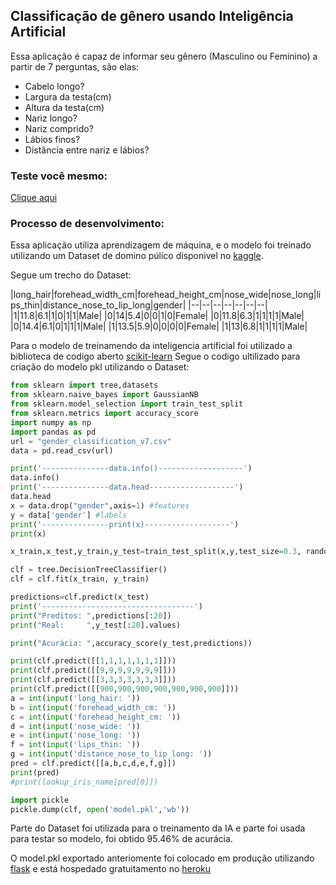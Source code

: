 ## Classificação de gênero usando Inteligência Artificial

Essa aplicação é capaz de informar seu gênero (Masculino ou Feminino) a partir de 7 perguntas, são elas:
 - Cabelo longo?
 - Largura da testa(cm)
 - Altura da testa(cm)
 - Nariz longo?
 - Nariz comprido?
 - Lábios finos?
 - Distância entre nariz e lábios?

### Teste você mesmo:
[Clique aqui](http://kleberalbinomoreira.com.br/classificacao_de_genero_IA.html "http://kleberalbinomoreira.com.br/classificacao_de_genero_IA.html")
### Processo de desenvolvimento:
Essa aplicação utiliza aprendizagem de máquina, e o modelo foi treinado utilizando um Dataset de domino púlico disponivel no  [kaggle](https://www.kaggle.com/datasets/elakiricoder/gender-classification-dataset "kaggle").

Segue um trecho do Dataset:

|long_hair|forehead_width_cm|forehead_height_cm|nose_wide|nose_long|lips_thin|distance_nose_to_lip_long|gender|
|--|--|--|--|--|--|--|
|1|11.8|6.1|1|0|1|1|Male|
|0|14|5.4|0|0|1|0|Female|
|0|11.8|6.3|1|1|1|1|Male|
|0|14.4|6.1|0|1|1|1|Male|
|1|13.5|5.9|0|0|0|0|Female|
|1|13|6.8|1|1|1|1|Male|

Para o modelo de treinamendo da inteligencia artificial foi utilizado a biblioteca de codigo aberto [scikit-learn](https://scikit-learn.org/ "scikit-learn")
Segue o codigo ultilizado para criação do modelo pkl utilizando o Dataset:
```python
from sklearn import tree,datasets
from sklearn.naive_bayes import GaussianNB
from sklearn.model_selection import train_test_split
from sklearn.metrics import accuracy_score
import numpy as np
import pandas as pd
url = "gender_classification_v7.csv"
data = pd.read_csv(url)

print('---------------data.info()-------------------')
data.info()
print('---------------data.head-------------------')
data.head
x = data.drop("gender",axis=1) #features
y = data['gender'] #labels
print('---------------print(x)-------------------')
print(x)

x_train,x_test,y_train,y_test=train_test_split(x,y,test_size=0.3, random_state=42)

clf = tree.DecisionTreeClassifier()
clf = clf.fit(x_train, y_train)

predictions=clf.predict(x_test)
print('----------------------------------')
print("Preditos: ",predictions[:20])
print("Real:     ",y_test[:20].values)

print("Acurácia: ",accuracy_score(y_test,predictions))

print(clf.predict([[1,1,1,1,1,1,1]]))
print(clf.predict([[9,9,9,9,9,9,9]]))
print(clf.predict([[3,3,3,3,3,3,3]]))
print(clf.predict([[900,900,900,900,900,900,900]]))
a = int(input('long_hair: '))
b = int(input('forehead_width_cm: '))
c = int(input('forehead_height_cm: '))
d = int(input('nose_wide: '))
e = int(input('nose_long: '))
f = int(input('lips_thin: '))
g = int(input('distance_nose_to_lip_long: '))
pred = clf.predict([[a,b,c,d,e,f,g]])
print(pred)
#print(lookup_iris_name[pred[0]])

import pickle
pickle.dump(clf, open('model.pkl','wb'))


```
Parte do Dataset foi utilizada para o treinamento da IA e parte foi usada para testar so modelo, foi obtido 95.46% de acurácia.

O model.pkl exportado anteriomente foi colocado em produção utilizando [flask](https://flask.palletsprojects.com/ "flask") e está hospedado gratuitamento no [heroku](https://www.heroku.com/ "heroku")




